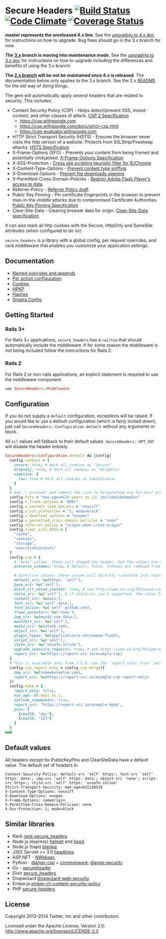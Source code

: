 # Secure Headers [![Build Status](https://travis-ci.org/twitter/secureheaders.svg?branch=master)](http://travis-ci.org/twitter/secureheaders) [![Code Climate](https://codeclimate.com/github/twitter/secureheaders.svg)](https://codeclimate.com/github/twitter/secureheaders) [![Coverage Status](https://coveralls.io/repos/twitter/secureheaders/badge.svg)](https://coveralls.io/r/twitter/secureheaders)

**master represents the unreleased 4.x line**. See the [upgrading to 4.x doc](upgrading-to-4-0.md) for instructions on how to upgrade. Bug fixes should go in the 3.x branch for now.

**The [3.x](https://github.com/twitter/secureheaders/tree/2.x) branch is moving into maintenance mode**. See the [upgrading to 3.x doc](upgrading-to-3-0.md) for instructions on how to upgrade including the differences and benefits of using the 3.x branch.

**The [2.x branch](https://github.com/twitter/secureheaders/tree/2.x) will be not be maintained once 4.x is released**. The documentation below only applies to the 3.x branch. See the 2.x [README](https://github.com/twitter/secureheaders/blob/2.x/README.md) for the old way of doing things.

The gem will automatically apply several headers that are related to security.  This includes:
- Content Security Policy (CSP) - Helps detect/prevent XSS, mixed-content, and other classes of attack.  [CSP 2 Specification](http://www.w3.org/TR/CSP2/)
  - https://csp.withgoogle.com
  - https://csp.withgoogle.com/docs/strict-csp.html
  - https://csp-evaluator.withgoogle.com
- HTTP Strict Transport Security (HSTS) - Ensures the browser never visits the http version of a website. Protects from SSLStrip/Firesheep attacks.  [HSTS Specification](https://tools.ietf.org/html/rfc6797)
- X-Frame-Options (XFO) - Prevents your content from being framed and potentially clickjacked. [X-Frame-Options Specification](https://tools.ietf.org/html/rfc7034)
- X-XSS-Protection - [Cross site scripting heuristic filter for IE/Chrome](https://msdn.microsoft.com/en-us/library/dd565647\(v=vs.85\).aspx)
- X-Content-Type-Options - [Prevent content type sniffing](https://msdn.microsoft.com/library/gg622941\(v=vs.85\).aspx)
- X-Download-Options - [Prevent file downloads opening](https://msdn.microsoft.com/library/jj542450(v=vs.85).aspx)
- X-Permitted-Cross-Domain-Policies - [Restrict Adobe Flash Player's access to data](https://www.adobe.com/devnet/adobe-media-server/articles/cross-domain-xml-for-streaming.html)
- Referrer-Policy - [Referrer Policy draft](https://w3c.github.io/webappsec-referrer-policy/)
- Public Key Pinning - Pin certificate fingerprints in the browser to prevent man-in-the-middle attacks due to compromised Certificate Authorities. [Public Key Pinning Specification](https://tools.ietf.org/html/rfc7469)
- Clear-Site-Data - Clearing browser data for origin. [Clear-Site-Data specification](https://w3c.github.io/webappsec-clear-site-data/).

It can also mark all http cookies with the Secure, HttpOnly and SameSite attributes (when configured to do so).

`secure_headers` is a library with a global config, per request overrides, and rack middleware that enables you customize your application settings.

## Documentation

- [Named overrides and appends](docs/named_overrides_and_appends.md)
- [Per action configuration](docs/per_action_configuration.md)
- [Cookies](docs/cookies.md)
- [HPKP](docs/HPKP.md)
- [Hashes](docs/hashes.md)
- [Sinatra Config](docs/sinatra.md)

## Getting Started

### Rails 3+

For Rails 3+ applications, `secure_headers` has a `railtie` that should automatically include the middleware. If for some reason the middleware is not being included follow the instructions for Rails 2.

### Rails 2

For Rails 2 or non-rails applications, an explicit statement is required to use the middleware component.

```ruby
use SecureHeaders::Middleware
```

## Configuration

If you do not supply a `default` configuration, exceptions will be raised. If you would like to use a default configuration (which is fairly locked down), just call `SecureHeaders::Configuration.default` without any arguments or block.

All `nil` values will fallback to their default values. `SecureHeaders::OPT_OUT` will disable the header entirely.

```ruby
SecureHeaders::Configuration.default do |config|
  config.cookies = {
    secure: true, # mark all cookies as "Secure"
    httponly: true, # mark all cookies as "HttpOnly"
    samesite: {
      lax: true # mark all cookies as SameSite=lax
    }
  }
  # Add "; preload" and submit the site to hstspreload.org for best protection.
  config.hsts = "max-age=#{20.years.to_i}; includeSubdomains"
  config.x_frame_options = "DENY"
  config.x_content_type_options = "nosniff"
  config.x_xss_protection = "1; mode=block"
  config.x_download_options = "noopen"
  config.x_permitted_cross_domain_policies = "none"
  config.referrer_policy = "origin-when-cross-origin"
  config.clear_site_data = [
    "cache",
    "cookies",
    "storage",
    "executionContexts"
  ]
  config.csp = {
    # "meta" values. these will shaped the header, but the values are not included in the header.
    preserve_schemes: true, # default: false. Schemes are removed from host sources to save bytes and discourage mixed content.

    # directive values: these values will directly translate into source directives
    default_src: %w(https: 'self'),
    base_uri: %w('self'),
    block_all_mixed_content: true, # see http://www.w3.org/TR/mixed-content/
    child_src: %w('self'), # if child-src isn't supported, the value for frame-src will be set.
    connect_src: %w(wss:),
    font_src: %w('self' data:),
    form_action: %w('self' github.com),
    frame_ancestors: %w('none'),
    img_src: %w(mycdn.com data:),
    manifest_src: %w('self'),
    media_src: %w(utoob.com),
    object_src: %w('self'),
    plugin_types: %w(application/x-shockwave-flash),
    script_src: %w('self'),
    style_src: %w('unsafe-inline'),
    upgrade_insecure_requests: true, # see https://www.w3.org/TR/upgrade-insecure-requests/
    report_uri: %w(https://report-uri.io/example-csp)
  }
  # This is available only from 3.5.0; use the `report_only: true` setting for 3.4.1 and below.
  config.csp_report_only = config.csp.merge({
    img_src: %w(somewhereelse.com),
    report_uri: %w(https://report-uri.io/example-csp-report-only)
  })
  config.hpkp = {
    report_only: false,
    max_age: 60.days.to_i,
    include_subdomains: true,
    report_uri: "https://report-uri.io/example-hpkp",
    pins: [
      {sha256: "abc"},
      {sha256: "123"}
    ]
  }
end
```

## Default values

All headers except for PublicKeyPins and ClearSiteData have a default value. The default set of headers is:

```
Content-Security-Policy: default-src 'self' https:; font-src 'self' https: data:; img-src 'self' https: data:; object-src 'none'; script-src https:; style-src 'self' https: 'unsafe-inline'
Strict-Transport-Security: max-age=631138519
X-Content-Type-Options: nosniff
X-Download-Options: noopen
X-Frame-Options: sameorigin
X-Permitted-Cross-Domain-Policies: none
X-Xss-Protection: 1; mode=block
```

## Similar libraries

* Rack [rack-secure_headers](https://github.com/frodsan/rack-secure_headers)
* Node.js (express) [helmet](https://github.com/helmetjs/helmet) and [hood](https://github.com/seanmonstar/hood)
* Node.js (hapi) [blankie](https://github.com/nlf/blankie)
* J2EE Servlet >= 3.0 [headlines](https://github.com/sourceclear/headlines)
* ASP.NET - [NWebsec](https://github.com/NWebsec/NWebsec/wiki)
* Python - [django-csp](https://github.com/mozilla/django-csp) + [commonware](https://github.com/jsocol/commonware/); [django-security](https://github.com/sdelements/django-security)
* Go - [secureheader](https://github.com/kr/secureheader)
* Elixir [secure_headers](https://github.com/anotherhale/secure_headers)
* Dropwizard [dropwizard-web-security](https://github.com/palantir/dropwizard-web-security)
* Ember.js [ember-cli-content-security-policy](https://github.com/rwjblue/ember-cli-content-security-policy/)
* PHP [secure-headers](https://github.com/BePsvPT/secure-headers)

## License

Copyright 2013-2014 Twitter, Inc and other contributors.

Licensed under the Apache License, Version 2.0: http://www.apache.org/licenses/LICENSE-2.0
